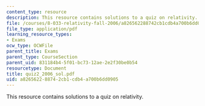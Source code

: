 ```yaml
---
content_type: resource
description: This resource contains solutions to a quiz on relativity.
file: /courses/8-033-relativity-fall-2006/a826562288742cb1cdb4a700b6dd0905_quiz2_2006_sol.pdf
file_type: application/pdf
learning_resource_types:
- Exams
ocw_type: OCWFile
parent_title: Exams
parent_type: CourseSection
parent_uid: 831184b4-5f01-bc73-12ae-2e2f30be0b54
resourcetype: Document
title: quiz2_2006_sol.pdf
uid: a8265622-8874-2cb1-cdb4-a700b6dd0905
---
```

This resource contains solutions to a quiz on relativity.

